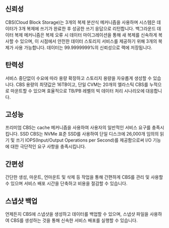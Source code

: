 ## 신뢰성
CBS(Cloud Block Storage)는 3개의 복제 분산식 메커니즘을 사용하며 시스템은 데이터가 3개 복제에 쓰기가 완료한 후 성공한 쓰기 응답으로 리턴합니다. 백그라운드 데이터 복제 메커니즘은 복제 오류 시 데이터 마이그레이션을 통해 새 복제를 신속하게 복사할 수 있으며, 이 시점에서 안전한 데이터 스토리지 서비스를 제공하기 위해 3개의 복제가 사용 가능합니다. 데이터는 99.9999999%의 신뢰성으로 랙에 저장됩니다.

## 탄력성

서비스 중단없이 수요에 따라 용량 확장하고 스토리지 용량을 자유롭게 생성할 수 있습니다.
CBS 용량의 최댓값은 16TB이고, 단일 CVM는 20개의 엘라스틱 CBS를 누적으로 마운트할 수 있으며 효율적으로 TB/PB 레벨의 빅 데이터 처리 시나리오에 대응합니다.

## 고성능

프리미엄 CBS는 cache 메커니즘을 사용하여 사용자의 일반적인 서비스 요구를 충족시킵니다. SSD CBS는 NVMe 표준 SSD를 사용하여 단일 디스크에 26,000개 임의의 읽기 및 쓰기 IOPS(Input/Output Operations per Second)를 제공함으로써 I/O 기능에 대한 극단적인 요구 사항을 충족시킵니다.
				
## 간편성
간단한 생성, 마운트, 언마운트 및 삭제 등 작업을 통해 간편하게 CBS를 관리 및 사용할 수 있으며 서비스 배포 시간을 단축하고 비용을 절감할 수 있습니다.

## 스냅샷 백업
언제든지 CBS에 스냅샷을 생성하고 데이터를 백업할 수 있으며, 스냅샷 파일을 사용하여 CBS를 생성하는 것을 통해 신속한 서비스 배포를 실행할 수 있습니다.
